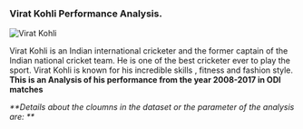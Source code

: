 ### Virat Kohli Performance Analysis.
![Virat Kohli](https://github.com/narain-aishwarya/Data_Analysis_Project/assets/134004148/45f4c82e-bcd1-4ae6-8f3e-815ae6466f22)

Virat Kohli is an Indian international cricketer and the former captain of the Indian national cricket team. He is one of the best cricketer ever to play the sport.
Virat Kohli is known for his incredible skills , fitness and fashion style. 
**This is an Analysis of his performance from the year 2008-2017 in ODI matches**

_**Details about the cloumns in the dataset or the parameter of the analysis are: **_

